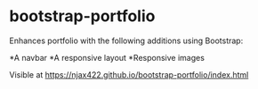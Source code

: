 # bootstrap-portfolio

Enhances portfolio with the following additions using Bootstrap:

*A navbar
*A responsive layout 
*Responsive images

Visible at https://njax422.github.io/bootstrap-portfolio/index.html
